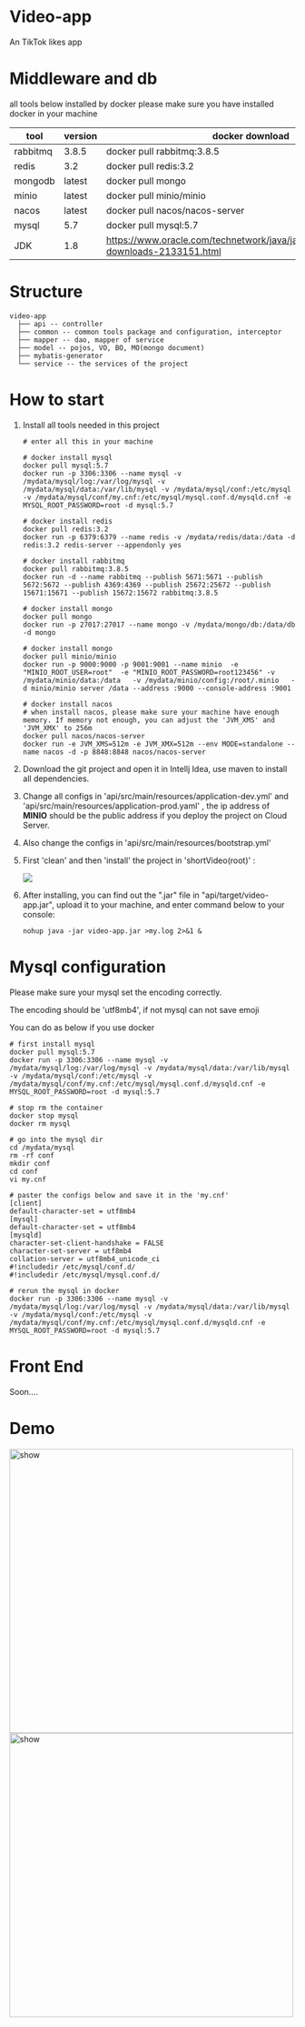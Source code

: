# Video-app

An TikTok likes app


# Middleware and db

all tools below installed by docker
please make sure you have installed docker in your machine

| tool     | version | docker download                                              |
| -------- | ------- | ------------------------------------------------------------ |
| rabbitmq | 3.8.5   | docker pull rabbitmq:3.8.5                                   |
| redis    | 3.2     | docker pull redis:3.2                                        |
| mongodb  | latest  | docker pull mongo                                            |
| minio    | latest  | docker pull minio/minio                                      |
| nacos    | latest  | docker pull nacos/nacos-server                               |
| mysql    | 5.7     | docker pull mysql:5.7                                        |
| JDK      | 1.8     | https://www.oracle.com/technetwork/java/javase/downloads/jdk8-downloads-2133151.html |

# Structure

```
video-app
  ├── api -- controller
  ├── common -- common tools package and configuration, interceptor
  ├── mapper -- dao, mapper of service
  ├── model -- pojos, VO, BO, MO(mongo document)
  ├── mybatis-generator
  └── service -- the services of the project
```



# How to start

1. Install all tools needed in this project

   ```shell
   # enter all this in your machine
   
   # docker install mysql
   docker pull mysql:5.7
   docker run -p 3306:3306 --name mysql -v /mydata/mysql/log:/var/log/mysql -v /mydata/mysql/data:/var/lib/mysql -v /mydata/mysql/conf:/etc/mysql -v /mydata/mysql/conf/my.cnf:/etc/mysql/mysql.conf.d/mysqld.cnf -e MYSQL_ROOT_PASSWORD=root -d mysql:5.7
   
   # docker install redis
   docker pull redis:3.2
   docker run -p 6379:6379 --name redis -v /mydata/redis/data:/data -d redis:3.2 redis-server --appendonly yes
   
   # docker install rabbitmq
   docker pull rabbitmq:3.8.5
   docker run -d --name rabbitmq --publish 5671:5671 --publish 5672:5672 --publish 4369:4369 --publish 25672:25672 --publish 15671:15671 --publish 15672:15672 rabbitmq:3.8.5
   
   # docker install mongo
   docker pull mongo
   docker run -p 27017:27017 --name mongo -v /mydata/mongo/db:/data/db -d mongo
   
   # docker install mongo
   docker pull minio/minio
   docker run -p 9000:9000 -p 9001:9001 --name minio  -e "MINIO_ROOT_USER=root"  -e "MINIO_ROOT_PASSWORD=root123456" -v /mydata/minio/data:/data   -v /mydata/minio/config:/root/.minio   -d minio/minio server /data --address :9000 --console-address :9001
   
   # docker install nacos
   # when install nacos, please make sure your machine have enough memory. If memory not enough, you can adjust the 'JVM_XMS' and 'JVM_XMX' to 256m
   docker pull nacos/nacos-server
   docker run -e JVM_XMS=512m -e JVM_XMX=512m --env MODE=standalone --name nacos -d -p 8848:8848 nacos/nacos-server
   ```

2. Download the git project and open it in Intellj Idea, use maven to install all dependencies.

3. Change all configs in 'api/src/main/resources/application-dev.yml' and 'api/src/main/resources/application-prod.yaml' , the ip address of **MINIO** should be the public address if you deploy the project on Cloud Server.

4. Also change the configs in 'api/src/main/resources/bootstrap.yml'

5. First 'clean' and then 'install' the project in 'shortVideo(root)' :

   ![](http://8.209.98.139:9000/video-app/asdasasd.png)

6. After installing, you can find out the ".jar" file in "api/target/video-app.jar", upload it to your machine, and enter command below to your console:

   ```shell
   nohup java -jar video-app.jar >my.log 2>&1 &
   ```



# Mysql configuration

Please make sure your mysql set the encoding correctly. 

The encoding should be 'utf8mb4', if not mysql can not save emoji

You can do as below if you use docker

```shell
# first install mysql
docker pull mysql:5.7
docker run -p 3306:3306 --name mysql -v /mydata/mysql/log:/var/log/mysql -v /mydata/mysql/data:/var/lib/mysql -v /mydata/mysql/conf:/etc/mysql -v /mydata/mysql/conf/my.cnf:/etc/mysql/mysql.conf.d/mysqld.cnf -e MYSQL_ROOT_PASSWORD=root -d mysql:5.7

# stop rm the container
docker stop mysql
docker rm mysql

# go into the mysql dir
cd /mydata/mysql
rm -rf conf
mkdir conf
cd conf
vi my.cnf

# paster the configs below and save it in the 'my.cnf'
[client]
default-character-set = utf8mb4
[mysql]
default-character-set = utf8mb4
[mysqld]
character-set-client-handshake = FALSE
character-set-server = utf8mb4
collation-server = utf8mb4_unicode_ci
#!includedir /etc/mysql/conf.d/
#!includedir /etc/mysql/mysql.conf.d/

# rerun the mysql in docker
docker run -p 3306:3306 --name mysql -v /mydata/mysql/log:/var/log/mysql -v /mydata/mysql/data:/var/lib/mysql -v /mydata/mysql/conf:/etc/mysql -v /mydata/mysql/conf/my.cnf:/etc/mysql/mysql.conf.d/mysqld.cnf -e MYSQL_ROOT_PASSWORD=root -d mysql:5.7
```



# Front End

Soon....



# Demo

<img src="https://github.com/ziruiLau/video-app/blob/master/img/h0szq-vz8co.gif" alt="show" width="500px"/>


<img src="https://github.com/ziruiLau/video-app/blob/master/img/ihbgq-eobu4.gif" alt="show" width="500px"/>
